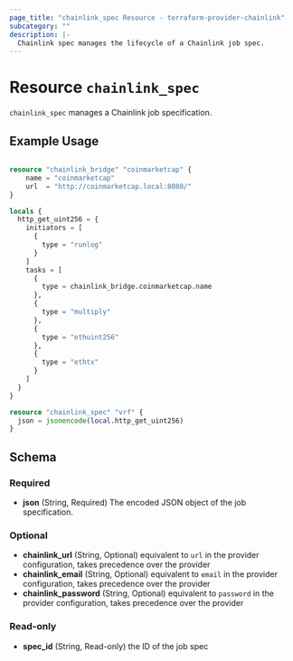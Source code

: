```yaml
---
page_title: "chainlink_spec Resource - terraform-provider-chainlink"
subcategory: ""
description: |-
  Chainlink spec manages the lifecycle of a Chainlink job spec.
---
```


# Resource `chainlink_spec`

`chainlink_spec` manages a Chainlink job specification.

## Example Usage

```terraform

resource "chainlink_bridge" "coinmarketcap" {
    name = "coinmarketcap"
    url  = "http://coinmarketcap.local:8080/"
}

locals {
  http_get_uint256 = {
    initiators = [
      {
        type = "runlog"
      }
    ]
    tasks = [
      {
        type = chainlink_bridge.coinmarketcap.name
      },
      {
        type = "multiply"
      },
      {
        type = "ethuint256"
      },
      {
        type = "ethtx"
      }
    ]
  }
}

resource "chainlink_spec" "vrf" {
  json = jsonencode(local.http_get_uint256)
}

```

## Schema

### Required

- **json** (String, Required) The encoded JSON object of the job specification.

### Optional

- **chainlink_url** (String, Optional) equivalent to `url` in the provider configuration, takes precedence over the provider
- **chainlink_email** (String, Optional) equivalent to `email` in the provider configuration, takes precedence over the provider
- **chainlink_password** (String, Optional) equivalent to `password` in the provider configuration, takes precedence over the provider

### Read-only

- **spec_id** (String, Read-only) the ID of the job spec
